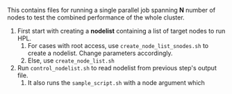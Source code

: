 This contains files for running a single parallel job spanning **N** number of nodes to test the combined performance of the whole cluster.
1. First start with creating a **nodelist** containing a list of target nodes to run HPL.
    1. For cases with root access, use `create_node_list_snodes.sh` to create a nodelist. Change parameters accordingly.
    2. Else, use `create_node_list.sh`
2. Run `control_nodelist.sh` to read nodelist from previous step's output file.
    1. It also runs the `sample_script.sh` with a node argument which   
